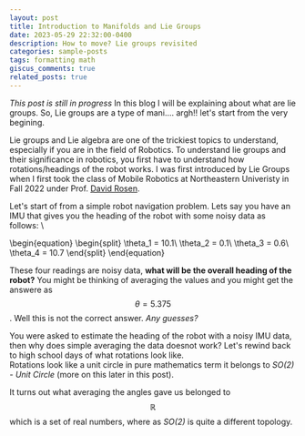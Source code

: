 ```yaml
---
layout: post
title: Introduction to Manifolds and Lie Groups
date: 2023-05-29 22:32:00-0400
description: How to move? Lie groups revisited
categories: sample-posts
tags: formatting math
giscus_comments: true
related_posts: true
---
```

*This post is still in progress*
In this blog I will be explaining about what are lie groups. So, Lie groups are a type of mani.... argh!! let's start from the very begining.


Lie groups and Lie algebra are one of the trickiest topics to understand, especially if you are in the field of Robotics. To understand lie groups and their significance in robotics, you first have to understand how rotations/headings of the robot works. I was first introduced by Lie Groups when I first took the class of Mobile Robotics at Northeastern Univeristy in Fall 2022 under Prof. <a href="https://david-m-rosen.github.io/" target="_blank">David Rosen</a>.


Let's start of from a simple robot navigation problem. Lets say you have an IMU that gives you the heading of the robot with some noisy data as follows: \

\begin{equation}
  \begin{split}
    \theta_1 = 10.1\\
    \theta_2 = 0.1\\ 
    \theta_3 = 0.6\\
    \theta_4 = 10.7
  \end{split}
\end{equation}

These four readings are noisy data, **what will be the overall heading of the robot?** You might be thinking of averaging the values and you might get the answere as $$\theta = 5.375$$. Well this is not the correct answer. *Any guesses?*

You were asked to estimate the heading of the robot with a noisy IMU data, then why does simple averaging the data doesnot work? Let's rewind back to high school days of what rotations look like. \
Rotations look like a unit circle in pure mathematics term it belongs to *SO(2) - Unit Circle* (more on this later in this post). 

It turns out what averaging the angles gave us belonged to $$\mathbb{R}$$ which is a set of real numbers, where as *SO(2)* is quite a different topology.